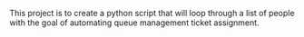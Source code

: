 This project is to create a python script that will loop through a list of people with the goal of automating queue management ticket assignment.

